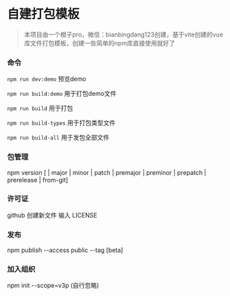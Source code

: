# 自建打包模板

> 本项目由一个橙子pro，微信：bianbingdang123创建，基于vite创建的vue库文件打包模板，创建一些简单的npm库直接使用就好了
### 命令

`npm run dev:demo` 预览demo

`npm run build:demo` 用于打包demo文件

`npm run build` 用于打包

`npm run build-types` 用于打包类型文件

`npm run build-all` 用于发包全部文件

### 包管理

npm version [<newversion> | major | minor | patch | premajor | preminor | prepatch | prerelease | from-git]

### 许可证

github 创建新文件 输入 LICENSE

### 发布

npm publish --access public --tag [beta]

### 加入组织

npm init --scope=v3p  (自行忽略)
